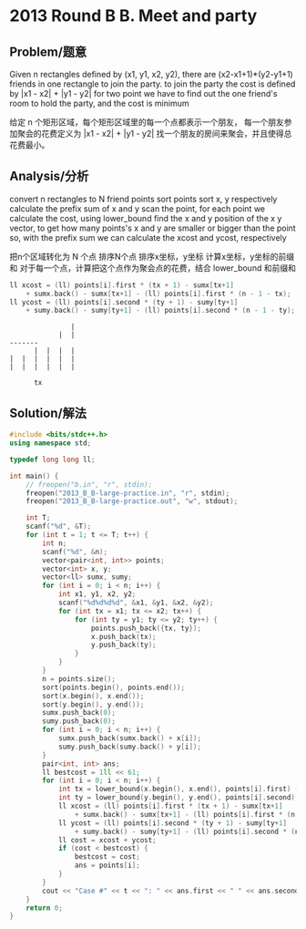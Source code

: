 # 2013 Round B B. Meet and party


## Problem/题意

Given n rectangles defined by (x1, y1, x2, y2), there are (x2-x1+1)*(y2-y1+1) friends in one rectangle to join the party.
to join the party the cost is defined by |x1 - x2| + |y1 - y2| for two point
we have to find out the one friend's room to hold the party, and the cost is minimum

给定 n 个矩形区域，每个矩形区域里的每一个点都表示一个朋友，
每一个朋友参加聚会的花费定义为 |x1 - x2| + |y1 - y2|
找一个朋友的房间来聚会，并且使得总花费最小。


## Analysis/分析

convert n rectangles to N friend points
sort points
sort x, y respectively
calculate the prefix sum of x and y
scan the point, for each point we calculate the cost, using lower_bound find the x and y position of the x y vector, to get how many points's x and y are smaller or bigger than the point
so, with the prefix sum we can calculate the xcost and ycost, respectively

把n个区域转化为 N 个点
排序N个点
排序x坐标，y坐标
计算x坐标，y坐标的前缀和
对于每一个点，计算把这个点作为聚会点的花费，结合 lower_bound 和前缀和

```cpp
ll xcost = (ll) points[i].first * (tx + 1) - sumx[tx+1]
    + sumx.back() - sumx[tx+1] - (ll) points[i].first * (n - 1 - tx);
ll ycost = (ll) points[i].second * (ty + 1) - sumy[ty+1]
    + sumy.back() - sumy[ty+1] - (ll) points[i].second * (n - 1 - ty);
```

```
               |
            |  |
-------
      |  |  |  |
|  |  |  |  |  |
|  |  |  |  |  |

      tx
```

## Solution/解法
```cpp
#include <bits/stdc++.h>
using namespace std;

typedef long long ll;

int main() {
    // freopen("b.in", "r", stdin);
    freopen("2013_B_B-large-practice.in", "r", stdin);
    freopen("2013_B_B-large-practice.out", "w", stdout);

    int T;
    scanf("%d", &T);
    for (int t = 1; t <= T; t++) {
        int n;
        scanf("%d", &n);
        vector<pair<int, int>> points;
        vector<int> x, y;
        vector<ll> sumx, sumy;
        for (int i = 0; i < n; i++) {
            int x1, y1, x2, y2;
            scanf("%d%d%d%d", &x1, &y1, &x2, &y2);
            for (int tx = x1; tx <= x2; tx++) {
                for (int ty = y1; ty <= y2; ty++) {
                    points.push_back({tx, ty});
                    x.push_back(tx);
                    y.push_back(ty);
                }
            }
        }
        n = points.size();
        sort(points.begin(), points.end());
        sort(x.begin(), x.end());
        sort(y.begin(), y.end());
        sumx.push_back(0);
        sumy.push_back(0);
        for (int i = 0; i < n; i++) {
            sumx.push_back(sumx.back() + x[i]);
            sumy.push_back(sumy.back() + y[i]);
        }
        pair<int, int> ans;
        ll bestcost = 1ll << 61;
        for (int i = 0; i < n; i++) {
            int tx = lower_bound(x.begin(), x.end(), points[i].first) - x.begin();
            int ty = lower_bound(y.begin(), y.end(), points[i].second) - y.begin();
            ll xcost = (ll) points[i].first * (tx + 1) - sumx[tx+1]
                + sumx.back() - sumx[tx+1] - (ll) points[i].first * (n - 1 - tx);
            ll ycost = (ll) points[i].second * (ty + 1) - sumy[ty+1]
                + sumy.back() - sumy[ty+1] - (ll) points[i].second * (n - 1 - ty);
            ll cost = xcost + ycost;
            if (cost < bestcost) {
                bestcost = cost;
                ans = points[i];
            }
        }
        cout << "Case #" << t << ": " << ans.first << " " << ans.second << " " << bestcost << endl;
    }
    return 0;
}
```